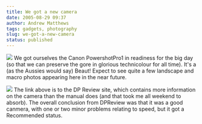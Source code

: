 ```yaml
---
title: We got a new camera
date: 2005-08-29 09:37
author: Andrew Matthews
tags: gadgets, photography
slug: we-got-a-new-camera
status: published
---
```


[![](http://www.dpreview.com/reviews/CanonPro1/Images/frontview-001.jpg)](http://www.dpreview.com/reviews/CanonPro1/Images/frontview-001.jpg)
We got ourselves the Canon PowershotPro1 in readiness for the big day (so that we can preserve the gore in glorious technicolour for all time). It's a (as the Aussies would say) Beaut! Expect to see quite a few landscape and macro photos appearing here in the near future.

[![](http://www.dpreview.com/reviews/CanonPro1/Images/Supplied/pro1_cut_through1-001.jpg)](http://www.dpreview.com/reviews/CanonPro1/Images/Supplied/pro1_cut_through1-001.jpg) The link above is to the DP Review site, which contains more information on the camera than the manual does (and that took me all weekend to absorb). The overall conclusion from DPReview was that it was a good canmera, with one or two minor problems relating to speed, but it got a Recommended status.
